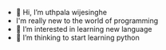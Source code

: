 - 👋 Hi, I’m uthpala wijesinghe 
- I'm really new to the world of programming
- 👀 I’m interested in learning new language 
- 🌱 I’m thinking to start learning python 
